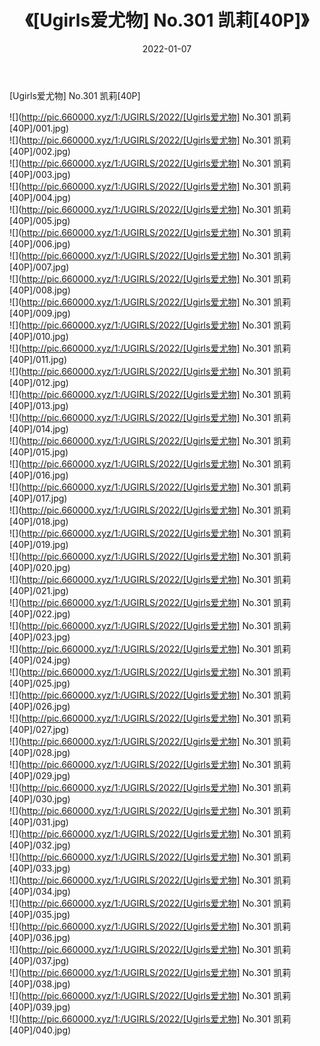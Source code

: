 ﻿---
layout: post
title:  《[Ugirls爱尤物] No.301 凯莉[40P]》
date:   2022-01-07
img: http://pic.660000.xyz/1:/UGIRLS/2022/[Ugirls爱尤物] No.301 凯莉[40P]/000.jpg
categories: [美女, 清纯, 唯美]
---

[Ugirls爱尤物] No.301 凯莉[40P]

  ![](http://pic.660000.xyz/1:/UGIRLS/2022/[Ugirls爱尤物] No.301 凯莉[40P]/001.jpg) <br> ![](http://pic.660000.xyz/1:/UGIRLS/2022/[Ugirls爱尤物] No.301 凯莉[40P]/002.jpg) <br> ![](http://pic.660000.xyz/1:/UGIRLS/2022/[Ugirls爱尤物] No.301 凯莉[40P]/003.jpg) <br> ![](http://pic.660000.xyz/1:/UGIRLS/2022/[Ugirls爱尤物] No.301 凯莉[40P]/004.jpg) <br> ![](http://pic.660000.xyz/1:/UGIRLS/2022/[Ugirls爱尤物] No.301 凯莉[40P]/005.jpg) <br> ![](http://pic.660000.xyz/1:/UGIRLS/2022/[Ugirls爱尤物] No.301 凯莉[40P]/006.jpg) <br> ![](http://pic.660000.xyz/1:/UGIRLS/2022/[Ugirls爱尤物] No.301 凯莉[40P]/007.jpg) <br> ![](http://pic.660000.xyz/1:/UGIRLS/2022/[Ugirls爱尤物] No.301 凯莉[40P]/008.jpg) <br> ![](http://pic.660000.xyz/1:/UGIRLS/2022/[Ugirls爱尤物] No.301 凯莉[40P]/009.jpg) <br> ![](http://pic.660000.xyz/1:/UGIRLS/2022/[Ugirls爱尤物] No.301 凯莉[40P]/010.jpg) <br> ![](http://pic.660000.xyz/1:/UGIRLS/2022/[Ugirls爱尤物] No.301 凯莉[40P]/011.jpg) <br> ![](http://pic.660000.xyz/1:/UGIRLS/2022/[Ugirls爱尤物] No.301 凯莉[40P]/012.jpg) <br> ![](http://pic.660000.xyz/1:/UGIRLS/2022/[Ugirls爱尤物] No.301 凯莉[40P]/013.jpg) <br> ![](http://pic.660000.xyz/1:/UGIRLS/2022/[Ugirls爱尤物] No.301 凯莉[40P]/014.jpg) <br> ![](http://pic.660000.xyz/1:/UGIRLS/2022/[Ugirls爱尤物] No.301 凯莉[40P]/015.jpg) <br> ![](http://pic.660000.xyz/1:/UGIRLS/2022/[Ugirls爱尤物] No.301 凯莉[40P]/016.jpg) <br> ![](http://pic.660000.xyz/1:/UGIRLS/2022/[Ugirls爱尤物] No.301 凯莉[40P]/017.jpg) <br> ![](http://pic.660000.xyz/1:/UGIRLS/2022/[Ugirls爱尤物] No.301 凯莉[40P]/018.jpg) <br> ![](http://pic.660000.xyz/1:/UGIRLS/2022/[Ugirls爱尤物] No.301 凯莉[40P]/019.jpg) <br> ![](http://pic.660000.xyz/1:/UGIRLS/2022/[Ugirls爱尤物] No.301 凯莉[40P]/020.jpg) <br> ![](http://pic.660000.xyz/1:/UGIRLS/2022/[Ugirls爱尤物] No.301 凯莉[40P]/021.jpg) <br> ![](http://pic.660000.xyz/1:/UGIRLS/2022/[Ugirls爱尤物] No.301 凯莉[40P]/022.jpg) <br> ![](http://pic.660000.xyz/1:/UGIRLS/2022/[Ugirls爱尤物] No.301 凯莉[40P]/023.jpg) <br> ![](http://pic.660000.xyz/1:/UGIRLS/2022/[Ugirls爱尤物] No.301 凯莉[40P]/024.jpg) <br> ![](http://pic.660000.xyz/1:/UGIRLS/2022/[Ugirls爱尤物] No.301 凯莉[40P]/025.jpg) <br> ![](http://pic.660000.xyz/1:/UGIRLS/2022/[Ugirls爱尤物] No.301 凯莉[40P]/026.jpg) <br> ![](http://pic.660000.xyz/1:/UGIRLS/2022/[Ugirls爱尤物] No.301 凯莉[40P]/027.jpg) <br> ![](http://pic.660000.xyz/1:/UGIRLS/2022/[Ugirls爱尤物] No.301 凯莉[40P]/028.jpg) <br> ![](http://pic.660000.xyz/1:/UGIRLS/2022/[Ugirls爱尤物] No.301 凯莉[40P]/029.jpg) <br> ![](http://pic.660000.xyz/1:/UGIRLS/2022/[Ugirls爱尤物] No.301 凯莉[40P]/030.jpg) <br> ![](http://pic.660000.xyz/1:/UGIRLS/2022/[Ugirls爱尤物] No.301 凯莉[40P]/031.jpg) <br> ![](http://pic.660000.xyz/1:/UGIRLS/2022/[Ugirls爱尤物] No.301 凯莉[40P]/032.jpg) <br> ![](http://pic.660000.xyz/1:/UGIRLS/2022/[Ugirls爱尤物] No.301 凯莉[40P]/033.jpg) <br> ![](http://pic.660000.xyz/1:/UGIRLS/2022/[Ugirls爱尤物] No.301 凯莉[40P]/034.jpg) <br> ![](http://pic.660000.xyz/1:/UGIRLS/2022/[Ugirls爱尤物] No.301 凯莉[40P]/035.jpg) <br> ![](http://pic.660000.xyz/1:/UGIRLS/2022/[Ugirls爱尤物] No.301 凯莉[40P]/036.jpg) <br> ![](http://pic.660000.xyz/1:/UGIRLS/2022/[Ugirls爱尤物] No.301 凯莉[40P]/037.jpg) <br> ![](http://pic.660000.xyz/1:/UGIRLS/2022/[Ugirls爱尤物] No.301 凯莉[40P]/038.jpg) <br> ![](http://pic.660000.xyz/1:/UGIRLS/2022/[Ugirls爱尤物] No.301 凯莉[40P]/039.jpg) <br> ![](http://pic.660000.xyz/1:/UGIRLS/2022/[Ugirls爱尤物] No.301 凯莉[40P]/040.jpg) <br>